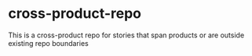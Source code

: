 # cross-product-repo
This is a cross-product repo for stories that span products or are outside existing repo boundaries
